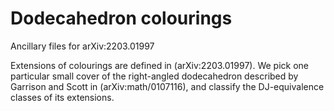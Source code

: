 # Dodecahedron colourings

Ancillary files for arXiv:2203.01997

Extensions of colourings are defined in (arXiv:2203.01997). We pick one particular small cover of the right-angled dodecahedron described by Garrison and Scott in (arXiv:math/0107116), and classify the DJ-equivalence classes of its extensions. 
